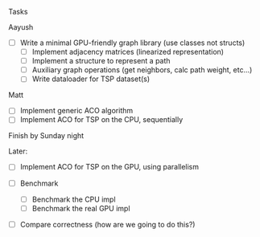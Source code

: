 Tasks

Aayush
- [ ] Write a minimal GPU-friendly graph library (use classes not structs)
   - [ ] Implement adjacency matrices (linearized representation)
   - [ ] Implement a structure to represent a path
   - [ ] Auxiliary graph operations (get neighbors, calc path weight, etc...)
   - [ ] Write dataloader for TSP dataset(s)

Matt
- [ ] Implement generic ACO algorithm
- [ ] Implement ACO for TSP on the CPU, sequentially

Finish by Sunday night

Later:
- [ ] Implement ACO for TSP on the GPU, using parallelism
- [ ] Benchmark
   - [ ] Benchmark the CPU impl
   - [ ] Benchmark the real GPU impl
- [ ] Compare correctness (how are we going to do this?)

